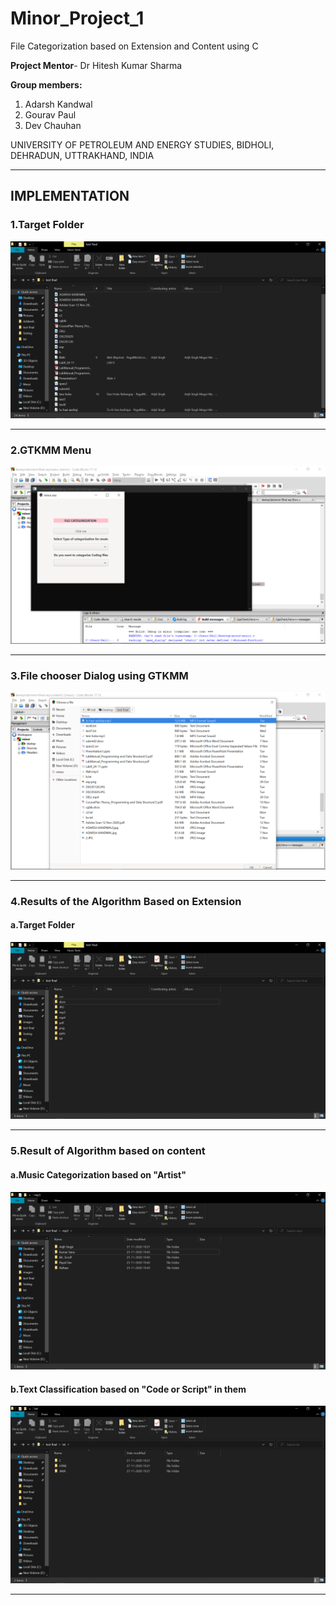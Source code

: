 # Minor_Project_1

<p>File Categorization based on Extension and Content using C</p>

<b>Project Mentor</b>- Dr Hitesh Kumar Sharma

<b>Group members:</b>
1. Adarsh Kandwal
2. Gourav Paul
3. Dev Chauhan

UNIVERSITY OF PETROLEUM AND ENERGY STUDIES,
BIDHOLI, DEHRADUN, UTTRAKHAND, INDIA
<hr>
<h2>IMPLEMENTATION</h2>

<h3>1.Target Folder</h3>
<img src="images/before.png">
<hr>
<h3>2.GTKMM Menu</h3>
<img src="images/finalmenu.png">
<hr>
<h3>3.File chooser Dialog using GTKMM</h3>
<img src="images/gtkchooser.png">
<hr>
<h3>4.Results of the Algorithm Based on Extension</h3>
<h4> a.Target Folder</h4>
<img src="images/final1.png">
<hr>
<h3>5.Result of Algorithm based on content</h3>
<h4>a.Music Categorization based on "Artist"<h4>
<img src="images/contentmusic.png">
<h4>b.Text Classification based on "Code or Script" in them</h4>
<img src="images/contentfile.png">
<hr>
